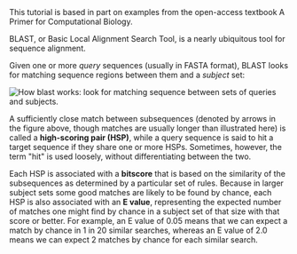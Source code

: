 <script>
import Link from "$components/Link.svelte";
import Alert from "$components/Alert.svelte";
import Image from "$components/Image.svelte";
</script>

<Alert>
This tutorial is based in part on examples from the open-access textbook <Link href="https://open.oregonstate.education/computationalbiology/chapter/command-line-blast/">A Primer for Computational Biology</Link>.
</Alert>

BLAST, or Basic Local Alignment Search Tool, is a nearly ubiquitous tool for sequence alignment.

Given one or more _query_ sequences (usually in FASTA format), BLAST looks for matching sequence regions between them and a _subject_ set:

<Image src="/data/blast-intro/blast.png" alt="How blast works: look for matching sequence between sets of queries and subjects." />

A sufficiently close match between subsequences (denoted by arrows in the figure above, though matches are usually longer than illustrated here) is called a **high-scoring pair (HSP)**, while a query sequence is said to hit a target sequence if they share one or more HSPs. Sometimes, however, the term "hit" is used loosely, without differentiating between the two.

Each HSP is associated with a **bitscore** that is based on the similarity of the subsequences as determined by a particular set of rules. Because in larger subject sets some good matches are likely to be found by chance, each HSP is also associated with an **E value**, representing the expected number of matches one might find by chance in a subject set of that size with that score or better. For example, an E value of 0.05 means that we can expect a match by chance in 1 in 20 similar searches, whereas an E value of 2.0 means we can expect 2 matches by chance for each similar search.
